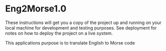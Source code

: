 # Eng2Morse1.0

These instructions will get you a copy of the project up and running on your local machine for development and 
testing purposes. See deployment for notes on how to deploy the project on a live system.

This applications purpose is to translate English to Morse code
